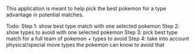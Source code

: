 This application is meant to help pick the best pokemon for a type advantage in potential matches.

Todo:
Step 1: show best type match with one selected pokemon
Step 2: show types to avoid with one selected pokemon
Step 3: pick best type match for a full team of pokemon + types to avoid 
Step 4: take into account physical/special move types the pokemon can know to avoid that

